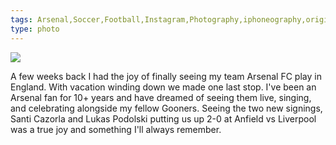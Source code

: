 ```yaml
---
tags: Arsenal,Soccer,Football,Instagram,Photography,iphoneography,original content
type: photo
---
```

<img src="http://24.media.tumblr.com/tumblr_mag8z2V13S1rdkc0do2_1280.jpg" />

<p>A few weeks back I had the joy of finally seeing my team Arsenal FC play in England. With vacation winding down we made one last stop. I've been an Arsenal fan for 10+ years and have dreamed of seeing them live, singing, and celebrating alongside my fellow Gooners. Seeing the two new signings, Santi Cazorla and Lukas Podolski putting us up 2-0 at Anfield vs Liverpool was a true joy and something I'll always remember.</p> 
